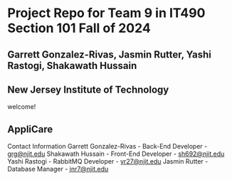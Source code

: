 # Project Repo for Team 9 in IT490 Section 101 Fall of 2024
## Garrett Gonzalez-Rivas,  Jasmin Rutter, Yashi Rastogi, Shakawath  Hussain
## New Jersey Institute of Technology

welcome!

## AppliCare

Contact Information
Garrett Gonzalez-Rivas - Back-End Developer - grg@njit.edu
Shakawath Hussain - Front-End Developer - sh692@njit.edu
Yashi Rastogi - RabbitMQ Developer - yr27@njit.edu
Jasmin Rutter - Database Manager - jnr7@njit.edu

